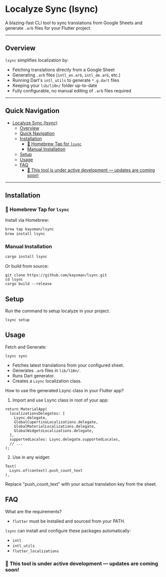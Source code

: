 # Localyze Sync (lsync)

A blazing-fast CLI tool to sync translations from Google Sheets and generate `.arb` files for your Flutter project.

---

## Overview

`lsync` simplifies localization by:

- Fetching translations directly from a Google Sheet
- Generating `.arb` files (`intl_en.arb`, `intl_de.arb`, etc.)
- Running Dart's `intl_utils` to generate `*.g.dart` files
- Keeping your `lib/l10n/` folder up-to-date
- Fully configurable, no manual editing of `.arb` files required

---

## Quick Navigation

- [Localyze Sync (lsync)](#localyze-sync-lsync)
  - [Overview](#overview)
  - [Quick Navigation](#quick-navigation)
  - [Installation](#installation)
    - [🍺 Homebrew Tap for `lsync`](#-homebrew-tap-for-lsync)
    - [Manual Installation](#manual-installation)
  - [Setup](#setup)
  - [Usage](#usage)
  - [FAQ](#faq)
    - [🚧 This tool is under active development — updates are coming soon!](#-this-tool-is-under-active-development--updates-are-coming-soon)

---

## Installation

### 🍺 Homebrew Tap for `lsync`

Install via Homebrew:

```bash
brew tap kaysman/lsync
brew install lsync
```

### Manual Installation

```bash
cargo install lsync
```

Or build from source:

```
git clone https://github.com/kaysman/lsync.git
cd lsync
cargo build --release
```

## Setup

Run the command to setup localyze in your project.

```
lsync setup
```

## Usage

Fetch and Generate:

```
lsync sync
```

- Fetches latest translations from your configured sheet.
- Generates `.arb` files in `lib/l10n/`.
- Runs Dart generator.
- Creates a `Lsync` localization class.

How to use the generated Lsync class in your Flutter app?

1. Import and use Lsync class in root of your app:

```
return MaterialApp(
  localizationsDelegates: [
    Lsync.delegate,
    GlobalCupertinoLocalizations.delegate,
    GlobalMaterialLocalizations.delegate,
    GlobalWidgetsLocalizations.delegate,
  ],
  supportedLocales: Lsync.delegate.supportedLocales,
  // ...
);

```

2. Use in any widget:

```
Text(
  Lsync.of(context).push_count_text
),
```

Replace "push_count_text" with your actual translation key from the sheet.

## FAQ

What are the requirements?

- `flutter` must be installed and sourced from your PATH.

`lsync` can install and configure these packages automatically:

- `intl`
- `intl_utils`
- `flutter_localizations`

### 🚧 This tool is under active development — updates are coming soon!
